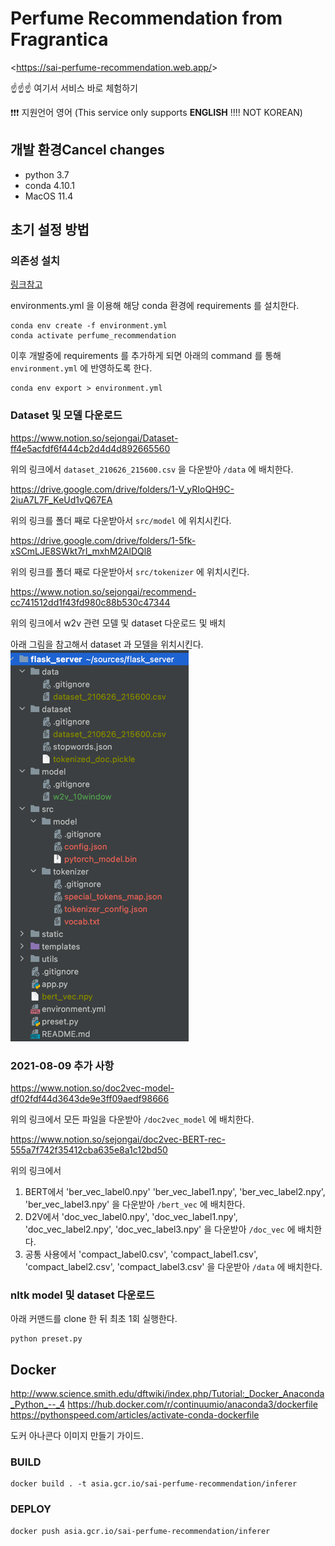 # Perfume Recommendation from Fragrantica

<<https://sai-perfume-recommendation.web.app/>>

☝☝☝ 여기서 서비스 바로 체험하기

❗❗❗ 지원언어 영어 (This service only supports **ENGLISH** !!!! NOT KOREAN)

## 개발 환경Cancel changes

- python 3.7
- conda 4.10.1
- MacOS 11.4

## 초기 설정 방법

### 의존성 설치

[링크참고](https://conda.io/projects/conda/en/latest/user-guide/tasks/manage-environments.html#creating-an-environment-from-an-environment-yml-file)

environments.yml 을 이용해 해당 conda 환경에 requirements 를 설치한다.

```shell
conda env create -f environment.yml
conda activate perfume_recommendation
```

이후 개발중에 requirements 를 추가하게 되면 아래의 command 를 통해 `environment.yml` 에 반영하도록 한다.

```shell
conda env export > environment.yml
```

### Dataset 및 모델 다운로드

<https://www.notion.so/sejongai/Dataset-ff4e5acfdf6f444cb2d4d4d892665560>

위의 링크에서 `dataset_210626_215600.csv` 을 다운받아 `/data` 에 배치한다.

<https://drive.google.com/drive/folders/1-V_yRIoQH9C-2iuA7L7F_KeUd1vQ67EA>

위의 링크를 폴더 째로 다운받아서 `src/model` 에 위치시킨다.

<https://drive.google.com/drive/folders/1-5fk-xSCmLJE8SWkt7rI_mxhM2AlDQl8>

위의 링크를 폴더 째로 다운받아서 `src/tokenizer` 에 위치시킨다.

<https://www.notion.so/sejongai/recommend-cc741512dd1f43fd980c88b530c47344>

위의 링크에서 w2v 관련 모델 및 dataset 다운로드 및 배치

아래 그림을 참고해서 dataset 과 모델을 위치시킨다.
![img.png](doc_assets/img_01.png)

### 2021-08-09 추가 사항
<https://www.notion.so/doc2vec-model-df02fdf44d3643de9e3ff09aedf98666>

위의 링크에서 모든 파일을 다운받아 `/doc2vec_model` 에 배치한다.

<https://www.notion.so/sejongai/doc2vec-BERT-rec-555a7f742f35412cba635e8a1c12bd50>

위의 링크에서 
1. BERT에서 'ber_vec_label0.npy' 'ber_vec_label1.npy', 'ber_vec_label2.npy', 'ber_vec_label3.npy' 을 다운받아 `/bert_vec` 에 배치한다.
2. D2V에서  'doc_vec_label0.npy', 'doc_vec_label1.npy', 'doc_vec_label2.npy', 'doc_vec_label3.npy' 을 다운받아 `/doc_vec` 에 배치한다.
3. 공통 사용에서 'compact_label0.csv', 'compact_label1.csv', 'compact_label2.csv', 'compact_label3.csv' 을 다운받아 `/data` 에 배치한다.

### nltk model 및 dataset 다운로드
아래 커맨드를 clone 한 뒤 최초 1회 실행한다.
```shell
python preset.py
```

## Docker

<http://www.science.smith.edu/dftwiki/index.php/Tutorial:_Docker_Anaconda_Python_--_4>
<https://hub.docker.com/r/continuumio/anaconda3/dockerfile>
<https://pythonspeed.com/articles/activate-conda-dockerfile>

도커 아나콘다 이미지 만들기 가이드.

### BUILD
```shell
docker build . -t asia.gcr.io/sai-perfume-recommendation/inferer
```

### DEPLOY
```shell
docker push asia.gcr.io/sai-perfume-recommendation/inferer
```
